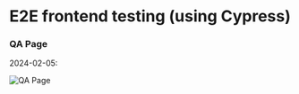 

# E2E frontend testing (using Cypress)

### QA Page

2024-02-05:

![QA Page](<Screenshots/Screenshot 2024-02-05 at 4.31.46 PM.png>) 
